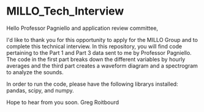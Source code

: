 # MILLO_Tech_Interview

Hello Professor Pagniello and application review committee,

I'd like to thank you for this opportunity to apply for the MILLO Group and to complete this technical interview. 
In this repository, you will find code pertaining to the Part 1 and Part 3 data sent to me by Professor Pagniello.
The code in the first part breaks down the different variables by hourly averages and the third part creates a waveform diagram and a spectrogram to analyze the sounds.

In order to run the code, please have the following librarys installed: pandas, scipy, and numpy.

Hope to hear from you soon.
Greg Roitbourd
